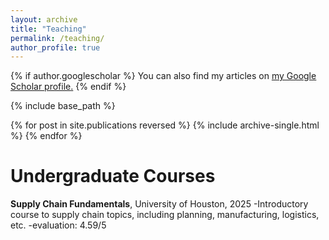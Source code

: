 ```yaml
---
layout: archive
title: "Teaching"
permalink: /teaching/
author_profile: true
---
```


{% if author.googlescholar %}
  You can also find my articles on <u><a href="{{author.googlescholar}}">my Google Scholar profile</a>.</u>
{% endif %}

{% include base_path %}

{% for post in site.publications reversed %}
  {% include archive-single.html %}
{% endfor %}


Undergraduate Courses
======
__Supply Chain Fundamentals__, University of Houston, 2025
-Introductory course to supply chain topics, including planning, manufacturing, logistics, etc.
-evaluation: 4.59/5

